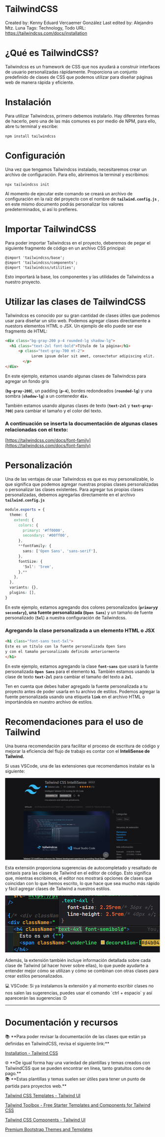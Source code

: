 # TailwindCSS

Created by: Kenny Eduard Vercaemer González
Last edited by: Alejandro Mtz. Luna
Tags: Technology, Todo
URL: https://tailwindcss.com/docs/installation

# **¿Qué es TailwindCSS?**

Tailwindcss es un framework de CSS que nos ayudará a construir interfaces de usuario personalizadas rápidamente. Proporciona un conjunto predefinido de clases de CSS que podemos utilizar para diseñar páginas web de manera rápida y eficiente.

# **Instalación**

Para utilizar Tailwindcss, primero debemos instalarlo. Hay diferentes formas de hacerlo, pero una de las más comunes es por medio de NPM, para ello, abre tu terminal y escribe: 

`npm install tailwindcss`

# Configuración

Una vez que tengamos Tailwindcss instalado, necesitaremos crear un archivo de configuración. Para ello, abriremos la terminal y escribimos: 

`npx tailwindcss init`

Al momento de ejecutar este comando se creará un archivo de configuración en la raíz del proyecto con el nombre de **``tailwind.config.js``** , en este mismo documento podrás personalizar los valores predeterminados, si así lo prefieres.

# Importar TailwindCSS

Para poder importar Tailwindcss en el proyecto, deberemos de pegar el siguiente fragmento de código en un archivo CSS principal:

```less
@import 'tailwindcss/base';
@import 'tailwindcss/components';
@import 'tailwindcss/utilities';
```

Esto importará la base, los componentes y las utilidades de Tailwindcss a nuestro proyecto.

# **Utilizar las clases de TailwindCSS**

Tailwindcss es conocido por su gran cantidad de clases útiles que podemos usar para diseñar un sitio web. Podemos agregar clases directamente a nuestors elementos HTML o JSX.
Un ejemplo de ello puede ser ese fragmento de HTML:

```html
<div class="bg-gray-200 p-4 rounded-lg shadow-lg">
  <h1 class="text-2xl font-bold">Título de la página</h1>
	  <p class="text-gray-700 mt-2">
			Lorem ipsum dolor sit amet, consectetur adipiscing elit.
		</p>
</div>
```

En este ejemplo, estamos usando algunas clases de Tailwindcss para agregar un fondo gris 

(**`bg-gray-200`**), un padding (**`p-4`**), bordes redondeados (**`rounded-lg`**) y una sombra (**`shadow-lg`**) a un contenedor **`div`.**

También estamos usando algunas clases de texto (**`text-2xl`** y **`text-gray-700`**) para cambiar el tamaño y el color del texto.

### **A continuación se inserta la documentación de algunas clases relacionadas con el texto:**

[https://tailwindcss.com/docs/font-family](https://tailwindcss.com/docs/font-family)

# Personalización

Una de las ventajas de usar Tailwindcss es que es muy personalizable, lo que significa que podemos agregar nuestras propias clases personalizadas o personalizar las clases existentes. Para agregar tus propias clases personalizadas, debemos agregarlas directamente en el archivo **``tailwind.config.js``**

```css
module.exports = {
  theme: {
    extend: {
      colors: {
        primary: '#ff0000',
        secondary: '#00ff00',
      },
      **fontFamily: {
        sans: ['Open Sans', 'sans-serif'],
      },
      fontSize: {
        '5xl': '5rem',
      },**
    },
  },
  variants: {},
  plugins: [],
}
```

En este ejemplo, estamos agregando dos colores personalizados (**`primary`**y **`secondary`**), una fuente personalizada (**`Open Sans`**) y un tamaño de fuente personalizado (**`5xl`**) a nuestra configuración de Tailwindcss.

### Agregando la clase personalizada a un elemento HTML o JSX

```html
<h1 class="font-sans text-5xl">
Este es un título con la fuente personalizada Open Sans
y con el tamaño personalizado definido anteriormente
</h1>
```

En este ejemplo, estamos agregando la clase **`font-sans`** que usará la fuente personalizada **`Open Sans`** para el elemento **`h1`**. También estamos usando la clase de texto **`text-2xl`** para cambiar el tamaño del texto a **`2xl`**.

Ten en cuenta que debes haber agregado la fuente personalizada a tu proyecto antes de poder usarla en tu archivo de estilos. Podemos agregar la fuente personalizada usando una etiqueta **`link`** en el archivo HTML o importándola en nuestro archivo de estilos.

# Recomendaciones para el uso de Tailwind

Una buena recomendación para facilitar el proceso de escritura de código y mejorar la eficiencia del flujo de trabajo es contar con el **InteliSense de Tailwind.**

Si usas VSCode, una de las extensiones que recomendamos instalar es la siguiente:

![Untitled](TailwindCSS%209374472be0e14ebd9fd9d94098856630/Untitled.png)

Esta extensión proporciona sugerencias de autocompletado y resaltado de sintaxis para las clases de Tailwind en el editor de código. Esto significa que, mientras escribimos, el editor nos mostrará opciones de clases que coincidan con lo que hemos escrito, lo que hace que sea mucho más rápido y fácil agregar clases de Tailwind a nuestros estilos.

![Además, la extensión también incluye información detallada sobre cada clase de Tailwind (al hacer hover sobre ellas), lo que puede ayudarte a entender mejor cómo se utilizan y cómo se combinan con otras clases para crear estilos personalizados.](TailwindCSS%209374472be0e14ebd9fd9d94098856630/Untitled%201.png)

Además, la extensión también incluye información detallada sobre cada clase de Tailwind (al hacer hover sobre ellas), lo que puede ayudarte a entender mejor cómo se utilizan y cómo se combinan con otras clases para crear estilos personalizados.

<aside>
💻 VSCode: Si ya instalamos la extensión y al momento escribir clases no nos salen las sugerencias, puedes usar el comando `ctrl + espacio` y así aparecerán las sugerencias   :D

</aside>

---

# Documentación y recursos

<aside>
📚 **Para poder revisar la documentación de las clases que están ya definidas en TailwindCSS, revisa el siguiente link:**

</aside>

[Installation - Tailwind CSS](https://tailwindcss.com/docs/installation)

<aside>
🌐 **De igual forma hay una variedad de plantillas y temas creados con TailwindCSS que se pueden encontrar en línea, tanto gratuitos como de pago.**

</aside>

<aside>
📚 **Estas plantillas y temas suelen ser útiles para tener un punto de partida para proyectos web.**

</aside>

[Tailwind CSS Templates - Tailwind UI](https://tailwindui.com/templates?ref=sidebar)

[Tailwind Toolbox - Free Starter Templates and Components for Tailwind CSS](https://www.tailwindtoolbox.com/)

[Tailwind CSS Components - Tailwind UI](https://tailwindui.com/components?ref=sidebar)

[Premium Bootstrap Themes and Templates](https://www.creative-tim.com/)